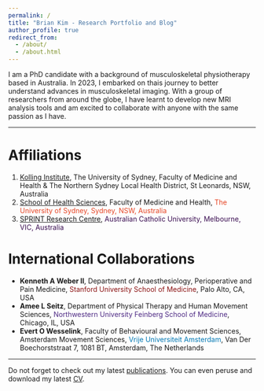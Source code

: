 ```yaml
---
permalink: /
title: "Brian Kim - Research Portfolio and Blog"
author_profile: true
redirect_from: 
  - /about/
  - /about.html
---
```


I am a PhD candidate with a background of musculoskeletal physiotherapy based in Australia. In 2023, I embarked on thais journey to better understand advances in musculoskeletal imaging. With a group of researchers from around the globe, I have learnt to develop new MRI analysis tools and am excited to collaborate with anyone with the same passion as I have.

------
# Affiliations
1. <span style="color:#007FE0">[Kolling Institute](https://kollinginstitute.org.au)</span>, The University of Sydney, Faculty of Medicine and Health & The Northern Sydney Local Health District, St Leonards, NSW, Australia
2. [School of Health Sciences](https://www.sydney.edu.au/medicine-health/schools/sydney-school-of-health-sciences.html), Faculty of Medicine and Health, <span style="color:#E64626">The University of Sydney, Sydney, NSW, Australia
3. [SPRINT Research Centre](https://www.acu.edu.au/research-and-enterprise/our-research-institutes/sprint-research-centre), <span style="color:#3C1053">Australian Catholic University, Melbourne, VIC, Australia

# International Collaborations
* **Kenneth A Weber II**, Department of Anaesthesiology, Perioperative and Pain Medicine, <span style="color:#8C1515">Stanford University School of Medicine</span>, Palo Alto, CA, USA
* **Amee L Seitz**, Department of Physical Therapy and Human Movement Sciences, <span style="color:#4E2A84">Northwestern University Feinberg School of Medicine</span>, Chicago, IL, USA
* **Evert O Wesselink**, Faculty of Behavioural and Movement Sciences, Amsterdam Movement Sciences, <span style="color:#0077B3">Vrije Universiteit Amsterdam</span>, Van Der Boechorststraat 7, 1081 BT, Amsterdam, The Netherlands

------
Do not forget to check out my latest [publications](https://scholar.google.com/citations?user=IhFfD0AAAAAJ&hl=en). You can even peruse and download my latest [CV](/files/cv-latest.pdf).

